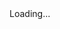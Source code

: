 <div id="content">Loading...</div>

<script>
    window.onload = (function() {
        fetch("https://offal-bot.azurewebsites.net/api/me", {  method: "GET", credentials: "include"})
            .then((resp) => resp.json())
            .then(function(data) {
                var element = document.getElementById("content");
                element.innerHTML = "Your username is: <strong>" + data.Username + "</strong>"
            })
            .catch(function() {
                
            });
    });
</script>